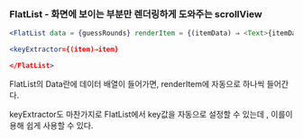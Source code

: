 ### FlatList - 화면에 보이는 부분만 렌더링하게 도와주는 scrollView

```jsx
<FlatList data = {guessRounds} renderItem = {(itemData) ⇒ <Text>{itemData.item}</Text>}> 

<keyExtractor={(item)⇒item}

</FlatList>
```

FlatList의 Data란에 데이터 배열이 들어가면, renderItem에 자동으로 하나씩 들어간다.

keyExtractor도 마찬가지로 FlatList에서 key값을 자동으로 설정할 수 있는데 , 이를이용해 쉽게 사용할 수 있다.
